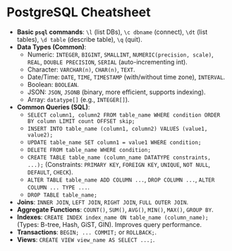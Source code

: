 # PostgreSQL Cheatsheet

*   **Basic `psql` commands**: `\l` (list DBs), `\c dbname` (connect), `\dt` (list tables), `\d table` (describe table), `\q` (quit).
*   **Data Types (Common)**:
    *   Numeric: `INTEGER`, `BIGINT`, `SMALLINT`, `NUMERIC(precision, scale)`, `REAL`, `DOUBLE PRECISION`, `SERIAL` (auto-incrementing int).
    *   Character: `VARCHAR(n)`, `CHAR(n)`, `TEXT`.
    *   Date/Time: `DATE`, `TIME`, `TIMESTAMP` (with/without time zone), `INTERVAL`.
    *   Boolean: `BOOLEAN`.
    *   JSON: `JSON`, `JSONB` (binary, more efficient, supports indexing).
    *   Array: `datatype[]` (e.g., `INTEGER[]`).
*   **Common Queries (SQL)**:
    *   `SELECT column1, column2 FROM table_name WHERE condition ORDER BY column LIMIT count OFFSET skip;`
    *   `INSERT INTO table_name (column1, column2) VALUES (value1, value2);`
    *   `UPDATE table_name SET column1 = value1 WHERE condition;`
    *   `DELETE FROM table_name WHERE condition;`
    *   `CREATE TABLE table_name (column_name DATATYPE constraints, ...);` (Constraints: `PRIMARY KEY`, `FOREIGN KEY`, `UNIQUE`, `NOT NULL`, `DEFAULT`, `CHECK`).
    *   `ALTER TABLE table_name ADD COLUMN ...`, `DROP COLUMN ...`, `ALTER COLUMN ... TYPE ...`.
    *   `DROP TABLE table_name;`
*   **Joins**: `INNER JOIN`, `LEFT JOIN`, `RIGHT JOIN`, `FULL OUTER JOIN`.
*   **Aggregate Functions**: `COUNT()`, `SUM()`, `AVG()`, `MIN()`, `MAX()`, `GROUP BY`.
*   **Indexes**: `CREATE INDEX index_name ON table_name (column_name);` (Types: B-tree, Hash, GiST, GIN). Improves query performance.
*   **Transactions**: `BEGIN; ... COMMIT;` or `ROLLBACK;`.
*   **Views**: `CREATE VIEW view_name AS SELECT ...;`.
